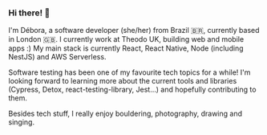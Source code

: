 ### Hi there! 🤩

I'm Débora, a software developer (she/her) from Brazil 🇧🇷, currently based in London 🇬🇧. I currently work at Theodo UK, building web and mobile apps :)
My main stack is currently React, React Native, Node (including NestJS) and AWS Serverless.

Software testing has been one of my favourite tech topics for a while! I'm looking forward to learning more about the current tools and libraries (Cypress, Detox, react-testing-library, Jest...) and hopefully contributing to them.

Besides tech stuff, I really enjoy bouldering, photography, drawing and singing.
<!--
**deboraornellas/deboraornellas** is a ✨ _special_ ✨ repository because its `README.md` (this file) appears on your GitHub profile.

Here are some ideas to get you started:

- 🔭 I’m currently working on ...
- 🌱 I’m currently learning ...
- 👯 I’m looking to collaborate on ...
- 🤔 I’m looking for help with ...
- 💬 Ask me about ...
- 📫 How to reach me: ...
- 😄 Pronouns: ...
- ⚡ Fun fact: ...
-->
